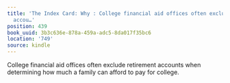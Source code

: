 ```yaml
---
title: 'The Index Card: Why : College financial aid offices often exclude retirement
  accou…'
position: 439
book_uuid: 3b3c636e-878a-459a-adc5-8da017f35bc6
location: '749'
source: kindle
---
```


College financial aid offices often exclude retirement accounts when determining how much a family can afford to pay for college.